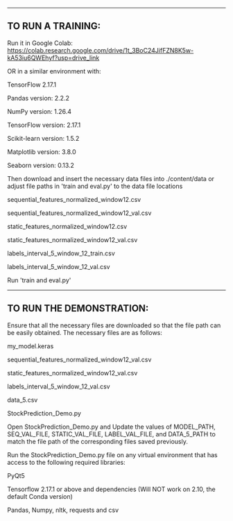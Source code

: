 ------------------
TO RUN A TRAINING:
------------------

Run it in Google Colab: https://colab.research.google.com/drive/1t_3BoC24JifFZN8K5w-kA53iu6QWEhyf?usp=drive_link 

 

OR in a similar environment with: 

 

TensorFlow 2.17.1 

Pandas version: 2.2.2  

NumPy version: 1.26.4  

TensorFlow version: 2.17.1  

Scikit-learn version: 1.5.2  

Matplotlib version: 3.8.0  

Seaborn version: 0.13.2  



Then download and insert the necessary data files into ./content/data or adjust file paths in 'train and eval.py' to the data file locations

sequential_features_normalized_window12.csv  

sequential_features_normalized_window12_val.csv  

static_features_normalized_window12.csv  

static_features_normalized_window12_val.csv  

labels_interval_5_window_12_train.csv  

labels_interval_5_window_12_val.csv 

 

Run 'train and eval.py'


------------------------
TO RUN THE DEMONSTRATION:
------------------------

Ensure that all the necessary files are downloaded so that the file path can be easily obtained. The necessary files are as follows: 

my_model.keras  

sequential_features_normalized_window12_val.csv  

static_features_normalized_window12_val.csv  

labels_interval_5_window_12_val.csv  

data_5.csv 

StockPrediction_Demo.py 

Open StockPrediction_Demo.py and Update the values of MODEL_PATH, SEQ_VAL_FILE, STATIC_VAL_FILE, LABEL_VAL_FILE, and DATA_5_PATH to match the file path of the corresponding files saved previously. 

Run the StockPrediction_Demo.py file on any virtual environment that has access to the following required libraries: 

PyQt5 

Tensorflow 2.17.1 or above and dependencies (Will NOT work on 2.10, the default Conda version)

Pandas, Numpy, nltk, requests and csv 
